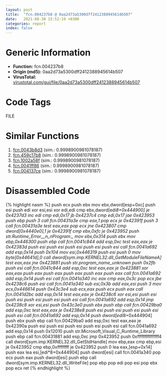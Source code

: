 ```yaml
---
layout: post
title:  "fcn.004237b8 @ 0aa2d73a5300dff2412388945614b507"
date:   2021-08-30 15:52:19 +0300
categories: report
index: false
---
```


# Generic Information
- **Function:** fcn.004237b8
- **Origin (md5):** 0aa2d73a5300dff2412388945614b507
- **VirusTotal:** [virustotal.com/gui/file/0aa2d73a5300dff2412388945614b507][virustotal_ref]

# Code Tags
<span class="tag" id="FILE">FILE</span>


# Similar Functions

1. [fcn.0043b8d3][similar_1_ref] (sim.: 0.9998900981078187)
2. [fcn.459c17b8][similar_2_ref] (sim.: 0.9998900981078187)
3. [fcn.1002a58f][similar_3_ref] (sim.: 0.9998900981078187)
4. [fcn.0041ff86][similar_4_ref] (sim.: 0.9998900981078187)
5. [fcn.004137ce][similar_5_ref] (sim.: 0.9998900981078187)


# Disassembled Code

{% highlight nasm %}
push ecx
push ebx
mov ebx,dword[esp+0xc]
push esi
push edi
xor esi,esi
xor edi,edi
cmp ebx,dword[edi*8+0x444900]
je 0x4237d3
inc edi
cmp edi,0x17
jb 0x4237c4
cmp edi,0x17
jae 0x423953
push ebp
push 3
call fcn.00431a3e
cmp eax,1
pop ecx
je 0x42391f
push 3
call fcn.00431a3e
test eax,eax
pop ecx
jne 0x423807
cmp dword[0x4440e0],1
je 0x42391f
cmp ebx,0xfc
je 0x423952
push str.Runtime_Error__n_nProgram:_
mov ebx,0x314
push ebx
mov ebp,0x446300
push ebp
call fcn.0041c844
add esp,0xc
test eax,eax
je 0x42383d
push esi
push esi
push esi
push esi
push esi
call fcn.0041a692
add esp,0x14
push 0x104
mov esi,0x446319
push esi
push 0
mov byte[0x44641d],0
call dword[sym.imp.KERNEL32.dll_GetModuleFileNameA]
test eax,eax
jne 0x423881
push str._program_name_unknown_
push 0x2fb
push esi
call fcn.0041c844
add esp,0xc
test eax,eax
je 0x423881
xor eax,eax
push eax
push eax
push eax
push eax
push eax
call fcn.0041a692
add esp,0x14
push esi
call fcn.0041a340
inc eax
cmp eax,0x3c
pop ecx
jbe 0x4238c6
push esi
call fcn.0041a340
sub esi,0x3b
add eax,esi
push 3
mov ecx,0x446614
push 0x43c3e4
sub ecx,eax
push ecx
push eax
call fcn.0041d2bc
add esp,0x14
test eax,eax
je 0x4238c6
xor esi,esi
push esi
push esi
push esi
push esi
push esi
call fcn.0041a692
add esp,0x14
jmp 0x4238c8
xor esi,esi
push 0x43c3e0
push ebx
push ebp
call fcn.00429ba0
add esp,0xc
test eax,eax
je 0x4238e8
push esi
push esi
push esi
push esi
push esi
call fcn.0041a692
add esp,0x14
push dword[edi*8+0x444904]
push ebx
push ebp
call fcn.00429ba0
add esp,0xc
test eax,eax
je 0x42390a
push esi
push esi
push esi
push esi
push esi
call fcn.0041a692
add esp,0x14
push 0x12010
push str.Microsoft_Visual_C_Runtime_Library
push ebp
call fcn.00431881
add esp,0xc
jmp 0x423952
push 0xfffffffffffffff4
call dword[sym.imp.KERNEL32.dll_GetStdHandle]
mov ebp,eax
cmp ebp,esi
je 0x423952
cmp ebp,0xffffffff
je 0x423952
push 0
lea eax,[esp+0x14]
push eax
lea esi,[edi*8+0x444904]
push dword[esi]
call fcn.0041a340
pop ecx
push eax
push dword[esi]
push ebp
call dword[sym.imp.KERNEL32.dll_WriteFile]
pop ebp
pop edi
pop esi
pop ebx
pop ecx
ret
{% endhighlight %}


[similar_1_ref]: /report/fcn.0043b8d3@7b00dd8f2abf54a73bfb09681334ff78
[similar_2_ref]: /report/fcn.459c17b8@284c9c9722cef7520dddfe58806fd72f
[similar_3_ref]: /report/fcn.1002a58f@481b545f5c18f2fce1caac67ddc419e8
[similar_4_ref]: /report/fcn.0041ff86@de21a548b66aa6c0b17491b6a31e14fa
[similar_5_ref]: /report/fcn.004137ce@6c5b0418e4a4c57d99cda47d2717045d
[virustotal_ref]: https://www.virustotal.com/gui/file/0aa2d73a5300dff2412388945614b507